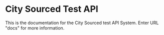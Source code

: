 # City Sourced Test API
This is the documentation for the City Sourced test API System.
Enter URL "docs" for more information.